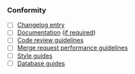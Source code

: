 ### Conformity
- [ ] [Changelog entry](https://docs.gitlab.com/ee/development/changelog.html) 
- [ ] [Documentation](https://docs.gitlab.com/ee/development/documentation/workflow.html) ([if required](https://docs.gitlab.com/ee/development/documentation/workflow.html#when-documentation-is-required))
- [ ] [Code review guidelines](https://docs.gitlab.com/ee/development/code_review.html)
- [ ] [Merge request performance guidelines](https://docs.gitlab.com/ee/development/merge_request_performance_guidelines.html)
- [ ] [Style guides](https://gitlab.com/gitlab-org/gitlab-ee/blob/master/doc/development/contributing/style_guides.md)
- [ ] [Database guides](https://docs.gitlab.com/ee/development/README.html#database-guides)